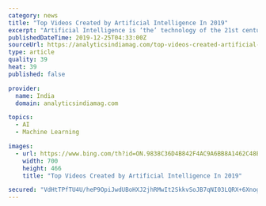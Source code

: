 ```yaml
---
category: news
title: "Top Videos Created by Artificial Intelligence In 2019"
excerpt: "Artificial Intelligence is ‘the’ technology of the 21st century ... But when you think about the fact that this Nike commercial was written by a neural network trained on seven years of Nike ad videos, the AI enthusiast inside you might want to hit that play button again. In 2019, Google introduced what they called Video Inbetweening ..."
publishedDateTime: 2019-12-25T04:33:00Z
sourceUrl: https://analyticsindiamag.com/top-videos-created-artificial-intelligence-2019/
type: article
quality: 39
heat: 39
published: false

provider:
  name: India
  domain: analyticsindiamag.com

topics:
  - AI
  - Machine Learning

images:
  - url: https://www.bing.com/th?id=ON.9838C36D4B842F4AC9A6BB8A1462C48E
    width: 700
    height: 466
    title: "Top Videos Created by Artificial Intelligence In 2019"

secured: "VdHtTPfTU4U/heP9OpiJwdUBoHXJ2jhRMwIt2SkkvSoJB7qNI03LQRX+6XnogbUgoi+tBza8Fso8FBGV9t8NUZ0dRuoKzRDXLD9O2fwyH8A8eVJpA8EPDW0e44BM3VCYgCNpRHwOk81XJvSYdDXj6zeXMNRk6cUCf/Rlm108bZZKl3q6g+wlY/8Ncqvfj4V2F3I0jwwpqssAnxHlMIyzSBtq1KNFSFxVnXKYU/eMvXEnK+731oWa8rsc8oOAEXCUdFo543J8xAOOEZHEiJb3Cw==;xzsKv78qYSw7YW6p0aNKcA=="
---
```


